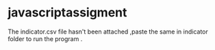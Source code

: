 # javascriptassigment


The indicator.csv file hasn't been attached ,paste the same in indicator folder to run the program .
